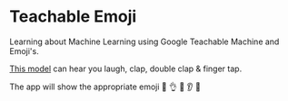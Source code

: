 # Teachable Emoji

Learning about Machine Learning using  Google Teachable Machine and Emoji's.

[This model](https://teachablemachine.withgoogle.com/models/-hzS7auUD/) can hear you laugh, clap, double clap & finger tap.

The app will show the appropriate emoji 👏 👌 🙌 👂 🤣



